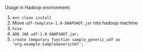 Usage in Hadoop environment:  
1. `mvn clean install`  
1. Move `udf-template-1.0-SNAPSHOT.jar` into hadoop machine  
3. `hive`  
4. `ADD JAR udf-1.0-SNAPSHOT.jar;`  
5. `create temporary function sample_generic_udf as 'org.example.SampleGenericUdf';`